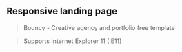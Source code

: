 ## Responsive landing page

> Bouncy - Creative agency and portfolio free template

> Supports Internet Explorer 11 (IE11)